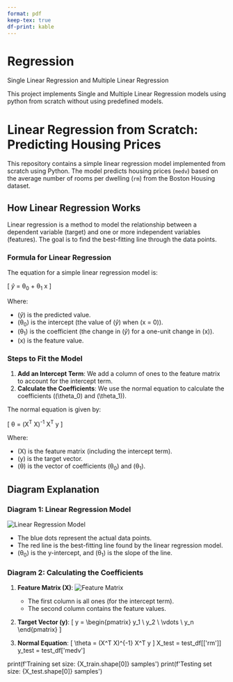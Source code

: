 ```yaml
---
format: pdf
keep-tex: true
df-print: kable
---
```


# Regression
Single Linear Regression and Multiple Linear Regression

This project implements Single and Multiple Linear Regression models using python from scratch without using predefined models.

# Linear Regression from Scratch: Predicting Housing Prices

This repository contains a simple linear regression model implemented from scratch using Python. The model predicts housing prices (`medv`) based on the average number of rooms per dwelling (`rm`) from the Boston Housing dataset.

## How Linear Regression Works

Linear regression is a method to model the relationship between a dependent variable (target) and one or more independent variables (features). The goal is to find the best-fitting line through the data points.

### Formula for Linear Regression

The equation for a simple linear regression model is:

\[ $\hat{y}$ = &theta;<sub>0</sub> + &theta;<sub>1</sub> x \]

Where:
- \($\hat{y}$\) is the predicted value.
- \(&theta;<sub>0</sub>\) is the intercept (the value of \($\hat{y}$\) when \(x = 0\)).
- \(&theta;<sub>1</sub>\) is the coefficient (the change in \($\hat{y}$\) for a one-unit change in \(x\)).
- \(x\) is the feature value.

### Steps to Fit the Model

1. **Add an Intercept Term**: We add a column of ones to the feature matrix to account for the intercept term.
2. **Calculate the Coefficients**: We use the normal equation to calculate the coefficients (\(\theta_0\) and \(\theta_1\)).

The normal equation is given by:

\[ &theta; = (X<sup>T</sup> X)<sup>-1</sup> X<sup>T</sup> y \]

Where:
- \(X\) is the feature matrix (including the intercept term).
- \(y\) is the target vector.
- \(&theta;\) is the vector of coefficients \(&theta;<sub>0</sub>\) and \(&theta;<sub>1</sub>\).

## Diagram Explanation

### Diagram 1: Linear Regression Model

![Linear Regression Model](https://i.imgur.com/h9A0XaZ.png)

- The blue dots represent the actual data points.
- The red line is the best-fitting line found by the linear regression model.
- \(&theta;<sub>0</sub>\) is the y-intercept, and \(&theta;<sub>1</sub>\) is the slope of the line.

### Diagram 2: Calculating the Coefficients

1. **Feature Matrix \(X\)**:
   ![Feature Matrix]()
   - The first column is all ones (for the intercept term).
   - The second column contains the feature values.

3. **Target Vector \(y\)**:
   \[
   y = \begin{pmatrix}
   y_1 \\
   y_2 \\
   \vdots \\
   y_n
   \end{pmatrix}
   \]

4. **Normal Equation**:
   \[
   \theta = (X^T X)^{-1} X^T y
   \]
X_test = test_df[['rm']]
y_test = test_df['medv']

print(f'Training set size: {X_train.shape[0]} samples')
print(f'Testing set size: {X_test.shape[0]} samples')
